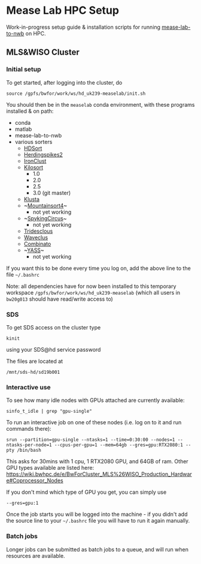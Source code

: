 # Mease Lab HPC Setup

Work-in-progress setup guide & installation scripts for
running [mease-lab-to-nwb](https://github.com/lkeegan/mease-lab-to-nwb) on HPC.

## MLS&WISO Cluster

### Initial setup
To get started, after logging into the cluster, do
```
source /gpfs/bwfor/work/ws/hd_uk239-measelab/init.sh
```
You should then be in the `measelab` conda environment, with these programs installed & on path:
- conda
- matlab
- mease-lab-to-nwb
- various sorters
    - [HDSort](https://git.bsse.ethz.ch/hima_public/HDsort)
    - [Herdingspikes2](https://github.com/mhhennig/hs2)
    - [IronClust](https://github.com/jamesjun/ironclust)
    - [Kilosort](https://github.com/MouseLand/Kilosort)
      - 1.0
      - 2.0
      - 2.5
      - 3.0 (git master)
    - [Klusta](https://github.com/kwikteam/klusta)
    - ~[Mountainsort4](https://github.com/flatironinstitute/mountainsort)~
      - not yet working
    - ~[SpykingCircus](https://spyking-circus.readthedocs.io/)~
      - not yet working
    - [Tridesclous](https://tridesclous.readthedocs.io/)
    - [Waveclus](https://github.com/csn-le/wave_clus)
    - [Combinato](https://github.com/jniediek/combinato)
    - ~[YASS](https://github.com/paninski-lab/yass)~
      - not yet working

If you want this to be done every time you log on, add the above line to the file `~/.bashrc`

Note: all dependencies have for now been installed to this temporary workspace `/gpfs/bwfor/work/ws/hd_uk239-measelab`
 (which all users in `bw20g013` should have read/write access to)

### SDS
To get SDS access on the cluster type
```
kinit
```
using your SDS@hd service password

The files are located at
```
/mnt/sds-hd/sd19b001
```

### Interactive use
To see how many idle nodes with GPUs attached are currently available:
```
sinfo_t_idle | grep "gpu-single"
```
To run an interactive job on one of these nodes (i.e. log on to it and run commands there):

```
srun --partition=gpu-single --ntasks=1 --time=0:30:00 --nodes=1 --ntasks-per-node=1 --cpus-per-gpu=1 --mem=64gb --gres=gpu:RTX2080:1 --pty /bin/bash
```

This asks for 30mins with 1 cpu, 1 RTX2080 GPU, and 64GB of ram.
Other GPU types available are listed here:
https://wiki.bwhpc.de/e/BwForCluster_MLS%26WISO_Production_Hardware#Coprocessor_Nodes

If you don't mind which type of GPU you get, you can simply use
```
--gres=gpu:1
```

Once the job starts you will be logged into the machine - if you didn't add
the source line to your `~/.bashrc` file you will have to run it again manually.

### Batch jobs

Longer jobs can be submitted as batch jobs to a queue, and will run when resources are available.
